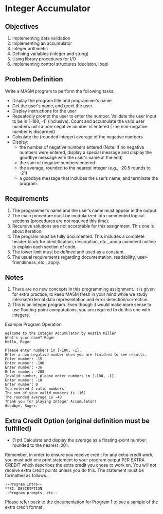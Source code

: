 # Integer Accumulator

## Objectives
1. Implementing data validation
2. Implementing an accumulator
3. Integer arithmetic
4. Defining variables (integer and string)
5. Using library procedures for I/O
6. Implementing control structures (decision, loop)

## Problem Definition
Write a MASM program to perform the following tasks:
- Display the program title and programmer’s name.
- Get the user's name, and greet the user.
- Display instructions for the user
- Repeatedly prompt the user to enter the number. Validate the user input to be in [-100, -1] (inclusive). Count and accumulate the valid user numbers until a non-negative number is entered (The non-negative number is discarded)
- Calculate the (rounded integer) average of the negative numbers
- Display:
  - the number of negative numbers entered (Note: if no negative numbers were entered, display a special message and display the goodbye message with the user's name at the end)
  - the sum of negative numbers entered
  - the average, rounded to the nearest integer (e.g., -20.5 rounds to -21)
  - a goodbye message that includes the user’s name, and terminate the program.


## Requirements
1. The programmer’s name and the user’s name must appear in the output.
2. The main procedure must be modularized into commented logical sections (procedures are not required this time).
3. Recursive solutions are not acceptable for this assignment. This one is about iteration.
4. The program must be fully documented. This includes a complete header block for identification, description, etc., and a comment outline to explain each section of code.
5. The lower limit must be defined and used as a constant.
6. The usual requirements regarding documentation, readability, user-friendliness, etc., apply.

## Notes
1. There are no new concepts in this programming assignment. It is given for extra practice, to keep MASM fresh in your mind while we study internal/external data representation and error detection/correction.
2. This is an integer program. Even though it would make more sense to use floating-point computations, you are required to do this one with integers.

Example Program Operation

```
Welcome to the Integer Accumulator by Austin Miller
What’s your name? Roger
Hello, Roger

Please enter numbers in [-100, -1].
Enter a non-negative number when you are finished to see results.
Enter number: -15
Enter number: -100
Enter number: -36
Enter number: -200
Invalid number, please enter numbers in [-100, -1].
Enter number: -10
Enter number: 0
You entered 4 valid numbers. 
The sum of your valid numbers is -161
The rounded average is -40
Thank you for playing Integer Accumulator!
Goodbye, Roger.
```

## Extra Credit Option (original definition must be fulfilled)
- (1 pt) Calculate and display the average as a floating-point number, rounded to the nearest .001.

Remember, in order to ensure you receive credit for any extra credit work, you must add one print statement to your program output PER EXTRA CREDIT which describes the extra credit you chose to work on. You will not receive extra credit points unless you do this. The statement must be formatted as follows...

```
--Program Intro--
**EC: DESCRIPTION
--Program prompts, etc--
```

Please refer back to the documentation for Program 1 to see a sample of the extra credit format.
